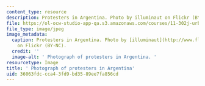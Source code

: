 ```yaml
---
content_type: resource
description: Protesters in Argentina. Photo by illuminaut on Flickr (BY-NC).
file: https://ol-ocw-studio-app-qa.s3.amazonaws.com/courses/11-302j-urban-design-politics-spring-2010/36063fdccca43fd9bd3589ee7fa856cd_11-302js10.jpg
file_type: image/jpeg
image_metadata:
  caption: Protesters in Argentina. Photo by [illuminaut](http://www.flickr.com/photos/illuminaut/3385430304/)
    on Flickr (BY-NC).
  credit: ''
  image-alt: ' Photograph of protesters in Argentina. '
resourcetype: Image
title: ' Photograph of protesters in Argentina'
uid: 36063fdc-cca4-3fd9-bd35-89ee7fa856cd
---
```

